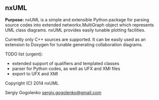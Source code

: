 nxUML
--------------------------------
**Purpose:** 
nxUML is a simple and extensible Python package 
for parsing source codes into extended networkx.MultiGraph object
which represents UML class diagrams.
nxUML provides easily tunable plotting facilities.

Currently only C++ sources are supported.
It can be easily used as an extension to Doxygen
for tunable generating collaboration diagrams.

TODO list (urgent):
* extended support of qualifiers and templated classes
* parser for Python codes, as well as UFX and XMI files
* export to UFX and XMI

Copyright (C) 2014 nxUML 

Sergiy Gogolenko <sergiy.gogolenko@gmail.com>
